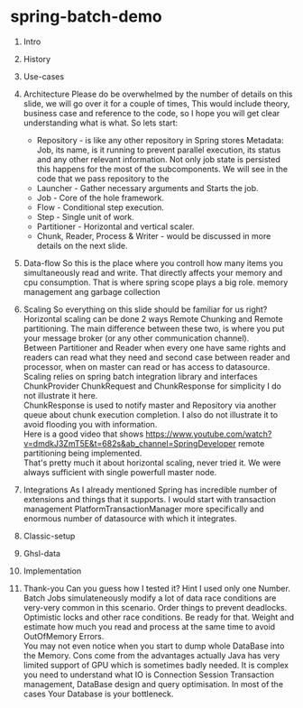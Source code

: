 # spring-batch-demo

1. Intro
2. History
3. Use-cases
4. Architecture
    Please do be overwhelmed by the number of details on this slide, we will go over it for a couple of times, 
    This would include theory, business case and reference to the code, so I hope you will get clear understanding what is what.
    So lets start:
    * Repository - is like any other repository in Spring stores Metadata: Job, its name, is it running to prevent parallel execution, its status and any other relevant information.
      Not only job state is persisted this happens for the most of the subcomponents. We will see in the code that we pass repository to the 
    * Launcher - Gather necessary arguments and Starts the job.
    * Job - Core of the hole framework.
    * Flow - Conditional step execution.
    * Step - Single unit of work.
    * Partitioner - Horizontal and vertical scaler.
    * Chunk, Reader, Process & Writer - would be discussed in more details on the next slide.

5. Data-flow
    So this is the place where you controll how many items you simultaneously read and write. That directly affects your memory and cpu consumption. That is where spring scope plays a big role.
    memory management ang garbage collection
6. Scaling
    So everything on this slide should be familiar for us right?  
    Horizontal scaling can be done 2 ways Remote Chunking and Remote partitioning. The main difference between these two, is where you put your message broker (or any other communication channel).  
    Between Partitioner and Reader when every one have same rights and readers can read what they need and second case between reader and processor, when on master can read or has access to datasource.  
    Scaling relies on spring batch integration library and interfaces ChunkProvider ChunkRequest<T> and ChunkResponse<T> for simplicity I do not illustrate it here.  
    ChunkResponse is used to notify master and Repository via another queue about chunk execution completion. I also do not illustrate it to avoid flooding you with information.  
    Here is a good video that shows https://www.youtube.com/watch?v=dmdkJ3ZmT5E&t=682s&ab_channel=SpringDeveloper remote partitioning being implemented.  
    That's pretty much it about horizontal scaling, never tried it. We were always sufficient with single powerfull master node.  
7. Integrations
    As I already mentioned Spring has incredible number of extensions and things that it supports.
    I would start with transaction management PlatformTransactionManager more specifically and enormous number of datasource with which it integrates.
8. Classic-setup
9. Ghsl-data
10. Implementation
11. Thank-you
    Can you guess how I tested it? Hint I used only one Number.
    Batch Jobs simulateneously modify a lot of data race conditions are very-very common in this scenario. Order things to prevent deadlocks. Optimistic locks and other race conditions. Be ready for that.
    Weight and estimate how much you read and process at the same time to avoid OutOfMemory Errors.  
    You may not even notice when you start to dump whole DataBase into the Memory.
    Cons come from the advantages actually Java has very limited support of GPU which is sometimes badly needed.
    It is complex you need to understand what IO is Connection Session Transaction management, DataBase design and query optimisation.
    In most of the cases Your Database is your bottleneck.
